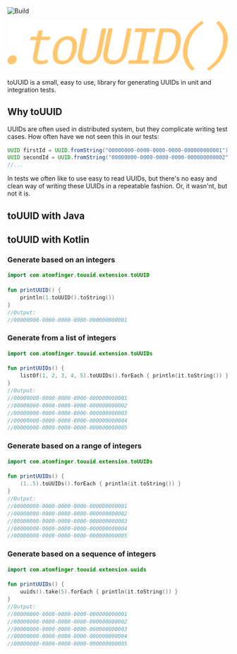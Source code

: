 

![Build](https://github.com/atomfinger/toUUID/workflows/Build/badge.svg)

<img src="/images/logo.png" width="500">

toUUID is a small, easy to use, library for generating UUIDs in unit and integration tests.

## Why toUUID

UUIDs are often used in distributed system, but they complicate writing test cases. How often have we not seen this in our tests:

```java
UUID firstId = UUID.fromString("00000000-0000-0000-0000-000000000001");
UUID secondId = UUID.fromString("00000000-0000-0000-0000-000000000002");
//...
```

In tests we often like to use easy to read UUIDs, but there's no easy and clean way of writing these UUIDs in a repeatable fashion. Or, it wasn'nt, but not it is.

## toUUID with Java

## toUUID with Kotlin

### Generate based on an integers
```kotlin
import com.atomfinger.touuid.extension.toUUID

fun printUUID() {
    println(1.toUUID().toString())
}
//Output:
//00000000-0000-0000-0000-000000000001
```

### Generate from a list of integers
```kotlin 
import com.atomfinger.touuid.extension.toUUIDs

fun printUUIDs() {
    listOf(1, 2, 3, 4, 5).toUUIDs().forEach { println(it.toString()) }
}
//Output:
//00000000-0000-0000-0000-000000000001
//00000000-0000-0000-0000-000000000002
//00000000-0000-0000-0000-000000000003
//00000000-0000-0000-0000-000000000004
//00000000-0000-0000-0000-000000000005
```

### Generate based on a range of integers
```kotlin
import com.atomfinger.touuid.extension.toUUIDs
         
fun printUUIDs() {
    (1..5).toUUIDs().forEach { println(it.toString()) }
}
//Output:
//00000000-0000-0000-0000-000000000001
//00000000-0000-0000-0000-000000000002
//00000000-0000-0000-0000-000000000003
//00000000-0000-0000-0000-000000000004
//00000000-0000-0000-0000-000000000005
```

### Generate based on a sequence of integers 

```kotlin 
import com.atomfinger.touuid.extension.uuids

fun printUUIDs() {
    uuids().take(5).forEach { println(it.toString()) }
}
//Output:
//00000000-0000-0000-0000-000000000001
//00000000-0000-0000-0000-000000000002
//00000000-0000-0000-0000-000000000003
//00000000-0000-0000-0000-000000000004
//00000000-0000-0000-0000-000000000005
```